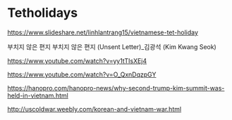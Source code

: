 # Tetholidays

https://www.slideshare.net/linhlantrang15/vietnamese-tet-holiday

부치지 않은 편지
부치지 않은 편지 (Unsent Letter)_김광석 (Kim Kwang Seok)

https://www.youtube.com/watch?v=yy1tTIsXEj4

https://www.youtube.com/watch?v=O_QxnDqzpGY

https://hanopro.com/hanopro-news/why-second-trump-kim-summit-was-held-in-vietnam.html

http://uscoldwar.weebly.com/korean-and-vietnam-war.html

